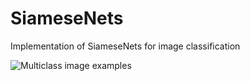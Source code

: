 # SiameseNets
Implementation of SiameseNets for image classification 




![Multiclass image examples](https://i.ibb.co/GFYgXpm/test5.png)

